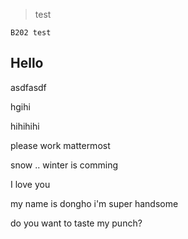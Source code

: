 >test
```
B202 test

```


Hello
----------------------------------------------

asdfasdf

hgihi

hihihihi


please work mattermost

snow .. winter is comming

I love you

my name is dongho i'm super handsome

do you want to taste my punch?